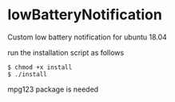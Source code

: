 # lowBatteryNotification
Custom low battery notification for ubuntu 18.04

run the installation script as follows

	$ chmod +x install
	$ ./install

mpg123 package is needed
